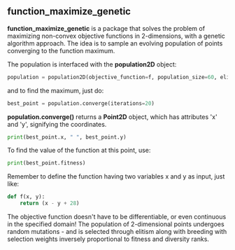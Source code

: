 ## function_maximize_genetic
**function_maximize_genetic** is a package that solves the problem of maximizing non-convex objective functions in 2-dimensions,
with a genetic algorithm approach.
The idea is to sample an evolving population of points converging to the function maximum.

The population is interfaced with the **population2D** object:
```python
population = population2D(objective_function=f, population_size=60, elite_fraction=0.05)
```
and to find the maximum, just do:
```python
best_point = population.converge(iterations=20)
```
**population.converge()** returns a **Point2D** object, which has attributes 'x' and 'y', signifying the coordinates.
```python
print(best_point.x, " ", best_point.y)
```
To find the value of the function at this point, use:
```python
print(best_point.fitness)
```

Remember to define the function having two variables x and y as input, just like:
```python
def f(x, y):
    return (x - y + 28)
```

The objective function doesn't have to be differentiable, or even continuous in the specified domain!
The population of 2-dimensional points undergoes random mutations - and is selected through elitism along with breeding with selection weights inversely proportional to fitness and diversity ranks.